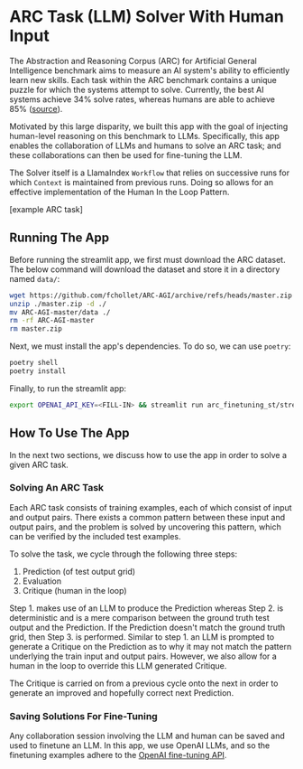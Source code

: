 # ARC Task (LLM) Solver With Human Input

The Abstraction and Reasoning Corpus (ARC) for Artificial General Intelligence
benchmark aims to measure an AI system's ability to efficiently learn new skills.
Each task within the ARC benchmark contains a unique puzzle for which the systems
attempt to solve. Currently, the best AI systems achieve 34% solve rates, whereas
humans are able to achieve 85% ([source](https://www.kaggle.com/competitions/arc-prize-2024/overview/prizes)).

Motivated by this large disparity, we built this app with the goal of injecting
human-level reasoning on this benchmark to LLMs. Specifically, this app enables
the collaboration of LLMs and humans to solve an ARC task; and these collaborations
can then be used for fine-tuning the LLM.

The Solver itself is a LlamaIndex `Workflow` that relies on successive runs for
which `Context` is maintained from previous runs. Doing so allows for an
effective implementation of the Human In the Loop Pattern.

[example ARC task]

## Running The App

Before running the streamlit app, we first must download the ARC dataset. The
below command will download the dataset and store it in a directory named `data/`:

```sh
wget https://github.com/fchollet/ARC-AGI/archive/refs/heads/master.zip -O ./master.zip
unzip ./master.zip -d ./
mv ARC-AGI-master/data ./
rm -rf ARC-AGI-master
rm master.zip
```

Next, we must install the app's dependencies. To do so, we can use `poetry`:

```sh
poetry shell
poetry install
```

Finally, to run the streamlit app:

```sh
export OPENAI_API_KEY=<FILL-IN> && streamlit run arc_finetuning_st/streamlit/app.py
```

## How To Use The App

In the next two sections, we discuss how to use the app in order to solve a given
ARC task.

### Solving An ARC Task

Each ARC task consists of training examples, each of which consist of input and
output pairs. There exists a common pattern between these input and output pairs,
and the problem is solved by uncovering this pattern, which can be verified by
the included test examples.

To solve the task, we cycle through the following three steps:

1. Prediction (of test output grid)
2. Evaluation
3. Critique (human in the loop)

Step 1. makes use of an LLM to produce the Prediction whereas Step 2. is
deterministic and is a mere comparison between the ground truth test output and
the Prediction. If the Prediction doesn't match the ground truth grid, then Step 3.
is performed. Similar to step 1. an LLM is prompted to generate a Critique on the
Prediction as to why it may not match the pattern underlying the train input and
output pairs. However, we also allow for a human in the loop to override this
LLM generated Critique.

The Critique is carried on from a previous cycle onto the next in order to
generate an improved and hopefully correct next Prediction.

### Saving Solutions For Fine-Tuning

Any collaboration session involving the LLM and human can be saved and used to
finetune an LLM. In this app, we use OpenAI LLMs, and so the finetuning examples
adhere to the [OpenAI fine-tuning API](https://platform.openai.com/docs/guides/fine-tuning/preparing-your-dataset).
